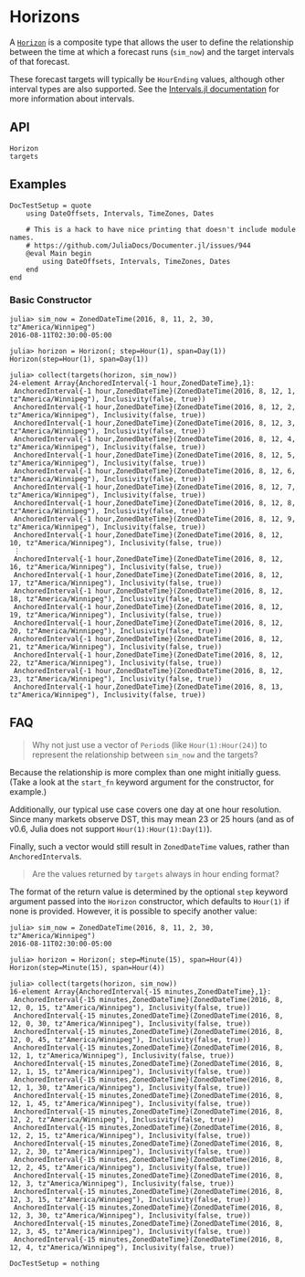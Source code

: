 # Horizons

A [`Horizon`](@ref) is a composite type that allows the user to define the relationship
between the time at which a forecast runs (`sim_now`) and the target intervals of that
forecast.

These forecast targets will typically be `HourEnding` values, although other interval
types are also supported. See the [Intervals.jl documentation](https://invenia.github.io/Intervals.jl/stable/)
for more information about intervals.

## API

```@docs
Horizon
targets
```

## Examples

```@meta
DocTestSetup = quote
    using DateOffsets, Intervals, TimeZones, Dates

    # This is a hack to have nice printing that doesn't include module names.
    # https://github.com/JuliaDocs/Documenter.jl/issues/944
    @eval Main begin
        using DateOffsets, Intervals, TimeZones, Dates
    end
end
```

### Basic Constructor

```jldoctest
julia> sim_now = ZonedDateTime(2016, 8, 11, 2, 30, tz"America/Winnipeg")
2016-08-11T02:30:00-05:00

julia> horizon = Horizon(; step=Hour(1), span=Day(1))
Horizon(step=Hour(1), span=Day(1))

julia> collect(targets(horizon, sim_now))
24-element Array{AnchoredInterval{-1 hour,ZonedDateTime},1}:
 AnchoredInterval{-1 hour,ZonedDateTime}(ZonedDateTime(2016, 8, 12, 1, tz"America/Winnipeg"), Inclusivity(false, true))
 AnchoredInterval{-1 hour,ZonedDateTime}(ZonedDateTime(2016, 8, 12, 2, tz"America/Winnipeg"), Inclusivity(false, true))
 AnchoredInterval{-1 hour,ZonedDateTime}(ZonedDateTime(2016, 8, 12, 3, tz"America/Winnipeg"), Inclusivity(false, true))
 AnchoredInterval{-1 hour,ZonedDateTime}(ZonedDateTime(2016, 8, 12, 4, tz"America/Winnipeg"), Inclusivity(false, true))
 AnchoredInterval{-1 hour,ZonedDateTime}(ZonedDateTime(2016, 8, 12, 5, tz"America/Winnipeg"), Inclusivity(false, true))
 AnchoredInterval{-1 hour,ZonedDateTime}(ZonedDateTime(2016, 8, 12, 6, tz"America/Winnipeg"), Inclusivity(false, true))
 AnchoredInterval{-1 hour,ZonedDateTime}(ZonedDateTime(2016, 8, 12, 7, tz"America/Winnipeg"), Inclusivity(false, true))
 AnchoredInterval{-1 hour,ZonedDateTime}(ZonedDateTime(2016, 8, 12, 8, tz"America/Winnipeg"), Inclusivity(false, true))
 AnchoredInterval{-1 hour,ZonedDateTime}(ZonedDateTime(2016, 8, 12, 9, tz"America/Winnipeg"), Inclusivity(false, true))
 AnchoredInterval{-1 hour,ZonedDateTime}(ZonedDateTime(2016, 8, 12, 10, tz"America/Winnipeg"), Inclusivity(false, true))
 ⋮
 AnchoredInterval{-1 hour,ZonedDateTime}(ZonedDateTime(2016, 8, 12, 16, tz"America/Winnipeg"), Inclusivity(false, true))
 AnchoredInterval{-1 hour,ZonedDateTime}(ZonedDateTime(2016, 8, 12, 17, tz"America/Winnipeg"), Inclusivity(false, true))
 AnchoredInterval{-1 hour,ZonedDateTime}(ZonedDateTime(2016, 8, 12, 18, tz"America/Winnipeg"), Inclusivity(false, true))
 AnchoredInterval{-1 hour,ZonedDateTime}(ZonedDateTime(2016, 8, 12, 19, tz"America/Winnipeg"), Inclusivity(false, true))
 AnchoredInterval{-1 hour,ZonedDateTime}(ZonedDateTime(2016, 8, 12, 20, tz"America/Winnipeg"), Inclusivity(false, true))
 AnchoredInterval{-1 hour,ZonedDateTime}(ZonedDateTime(2016, 8, 12, 21, tz"America/Winnipeg"), Inclusivity(false, true))
 AnchoredInterval{-1 hour,ZonedDateTime}(ZonedDateTime(2016, 8, 12, 22, tz"America/Winnipeg"), Inclusivity(false, true))
 AnchoredInterval{-1 hour,ZonedDateTime}(ZonedDateTime(2016, 8, 12, 23, tz"America/Winnipeg"), Inclusivity(false, true))
 AnchoredInterval{-1 hour,ZonedDateTime}(ZonedDateTime(2016, 8, 13, tz"America/Winnipeg"), Inclusivity(false, true))
```

## FAQ

> Why not just use a vector of `Period`s (like `Hour(1):Hour(24)`) to represent the
> relationship between `sim_now` and the targets?

Because the relationship is more complex than one might initially guess. (Take a look at
the `start_fn` keyword argument for the constructor, for example.)

Additionally, our typical use case covers one day at one hour resolution. Since many
markets observe DST, this may mean 23 or 25 hours (and as of v0.6, Julia does not support
`Hour(1):Hour(1):Day(1)`).

Finally, such a vector would still result in `ZonedDateTime` values, rather than
`AnchoredInterval`s.

> Are the values returned by `targets` always in hour ending format?

The format of the return value is determined by the optional `step` keyword argument passed
into the `Horizon` constructor, which defaults to `Hour(1)` if none is provided. However, it
is possible to specify another value:

```jldoctest
julia> sim_now = ZonedDateTime(2016, 8, 11, 2, 30, tz"America/Winnipeg")
2016-08-11T02:30:00-05:00

julia> horizon = Horizon(; step=Minute(15), span=Hour(4))
Horizon(step=Minute(15), span=Hour(4))

julia> collect(targets(horizon, sim_now))
16-element Array{AnchoredInterval{-15 minutes,ZonedDateTime},1}:
 AnchoredInterval{-15 minutes,ZonedDateTime}(ZonedDateTime(2016, 8, 12, 0, 15, tz"America/Winnipeg"), Inclusivity(false, true))
 AnchoredInterval{-15 minutes,ZonedDateTime}(ZonedDateTime(2016, 8, 12, 0, 30, tz"America/Winnipeg"), Inclusivity(false, true))
 AnchoredInterval{-15 minutes,ZonedDateTime}(ZonedDateTime(2016, 8, 12, 0, 45, tz"America/Winnipeg"), Inclusivity(false, true))
 AnchoredInterval{-15 minutes,ZonedDateTime}(ZonedDateTime(2016, 8, 12, 1, tz"America/Winnipeg"), Inclusivity(false, true))
 AnchoredInterval{-15 minutes,ZonedDateTime}(ZonedDateTime(2016, 8, 12, 1, 15, tz"America/Winnipeg"), Inclusivity(false, true))
 AnchoredInterval{-15 minutes,ZonedDateTime}(ZonedDateTime(2016, 8, 12, 1, 30, tz"America/Winnipeg"), Inclusivity(false, true))
 AnchoredInterval{-15 minutes,ZonedDateTime}(ZonedDateTime(2016, 8, 12, 1, 45, tz"America/Winnipeg"), Inclusivity(false, true))
 AnchoredInterval{-15 minutes,ZonedDateTime}(ZonedDateTime(2016, 8, 12, 2, tz"America/Winnipeg"), Inclusivity(false, true))
 AnchoredInterval{-15 minutes,ZonedDateTime}(ZonedDateTime(2016, 8, 12, 2, 15, tz"America/Winnipeg"), Inclusivity(false, true))
 AnchoredInterval{-15 minutes,ZonedDateTime}(ZonedDateTime(2016, 8, 12, 2, 30, tz"America/Winnipeg"), Inclusivity(false, true))
 AnchoredInterval{-15 minutes,ZonedDateTime}(ZonedDateTime(2016, 8, 12, 2, 45, tz"America/Winnipeg"), Inclusivity(false, true))
 AnchoredInterval{-15 minutes,ZonedDateTime}(ZonedDateTime(2016, 8, 12, 3, tz"America/Winnipeg"), Inclusivity(false, true))
 AnchoredInterval{-15 minutes,ZonedDateTime}(ZonedDateTime(2016, 8, 12, 3, 15, tz"America/Winnipeg"), Inclusivity(false, true))
 AnchoredInterval{-15 minutes,ZonedDateTime}(ZonedDateTime(2016, 8, 12, 3, 30, tz"America/Winnipeg"), Inclusivity(false, true))
 AnchoredInterval{-15 minutes,ZonedDateTime}(ZonedDateTime(2016, 8, 12, 3, 45, tz"America/Winnipeg"), Inclusivity(false, true))
 AnchoredInterval{-15 minutes,ZonedDateTime}(ZonedDateTime(2016, 8, 12, 4, tz"America/Winnipeg"), Inclusivity(false, true))
```

```@meta
DocTestSetup = nothing
```
